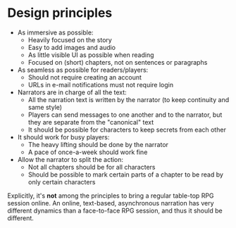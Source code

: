 # Design principles

* As immersive as possible:
  * Heavily focused on the story
  * Easy to add images and audio
  * As little visible UI as possible when reading
  * Focused on (short) chapters, not on sentences or paragraphs
* As seamless as possible for readers/players:
  * Should not require creating an account
  * URLs in e-mail notifications must not require login
* Narrators are in charge of all the text:
  * All the narration text is written by the narrator (to keep continuity and same style)
  * Players can send messages to one another and to the narrator, but
    they are separate from the "canonical" text
  * It should be possible for characters to keep secrets from each other
* It should work for busy players:
  * The heavy lifting should be done by the narrator
  * A pace of once-a-week should work fine
* Allow the narrator to split the action:
  * Not all chapters should be for all characters
  * Should be possible to mark certain parts of a chapter to be read by only certain characters

Explicitly, it's **not** among the principles to bring a regular
table-top RPG session online. An online, text-based, asynchronous
narration has very different dynamics than a face-to-face RPG session,
and thus it should be different.
